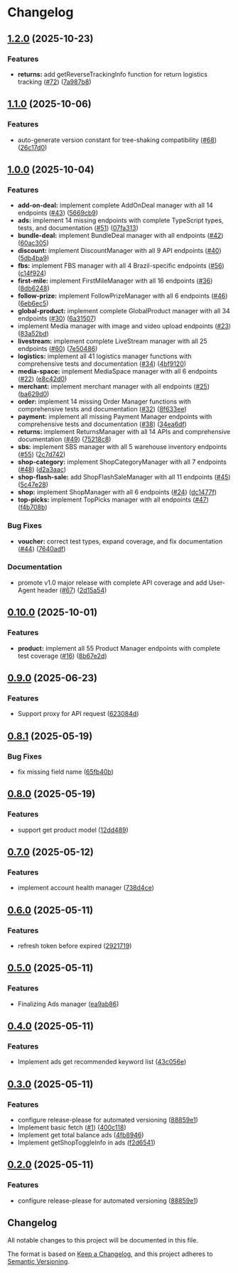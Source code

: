 # Changelog

## [1.2.0](https://github.com/congminh1254/shopee-sdk/compare/v1.1.0...v1.2.0) (2025-10-23)


### Features

* **returns:** add getReverseTrackingInfo function for return logistics tracking ([#72](https://github.com/congminh1254/shopee-sdk/issues/72)) ([7a987b8](https://github.com/congminh1254/shopee-sdk/commit/7a987b809a3db452adf308c85125ca173b6c4c39))

## [1.1.0](https://github.com/congminh1254/shopee-sdk/compare/v1.0.0...v1.1.0) (2025-10-06)


### Features

* auto-generate version constant for tree-shaking compatibility ([#68](https://github.com/congminh1254/shopee-sdk/issues/68)) ([26c17d0](https://github.com/congminh1254/shopee-sdk/commit/26c17d0ab1b97d89bc5951165cbf7d60361f1630))

## [1.0.0](https://github.com/congminh1254/shopee-sdk/compare/v0.10.0...v1.0.0) (2025-10-04)


### Features

* **add-on-deal:** implement complete AddOnDeal manager with all 14 endpoints ([#43](https://github.com/congminh1254/shopee-sdk/issues/43)) ([5669cb9](https://github.com/congminh1254/shopee-sdk/commit/5669cb983783395f6fe95e09b2cd8f380fe865c6))
* **ads:** implement 14 missing endpoints with complete TypeScript types, tests, and documentation ([#51](https://github.com/congminh1254/shopee-sdk/issues/51)) ([07fa313](https://github.com/congminh1254/shopee-sdk/commit/07fa3133f6732fcb39e6ccdad1108a24610fc87c))
* **bundle-deal:** implement BundleDeal manager with all endpoints ([#42](https://github.com/congminh1254/shopee-sdk/issues/42)) ([60ac305](https://github.com/congminh1254/shopee-sdk/commit/60ac3054c22f53ce2417d44713b2f3c523e31a67))
* **discount:** implement DiscountManager with all 9 API endpoints ([#40](https://github.com/congminh1254/shopee-sdk/issues/40)) ([5db4ba9](https://github.com/congminh1254/shopee-sdk/commit/5db4ba9a29de0c4f5abaf8f828ad23fdd7753b26))
* **fbs:** implement FBS manager with all 4 Brazil-specific endpoints ([#56](https://github.com/congminh1254/shopee-sdk/issues/56)) ([c14f924](https://github.com/congminh1254/shopee-sdk/commit/c14f924c8fa26a99bd79fb81bc5ccd3bf4854cfe))
* **first-mile:** implement FirstMileManager with all 16 endpoints ([#36](https://github.com/congminh1254/shopee-sdk/issues/36)) ([8db6248](https://github.com/congminh1254/shopee-sdk/commit/8db6248e1ff9a61b1d939b6413b75ef65ee740da))
* **follow-prize:** implement FollowPrizeManager with all 6 endpoints ([#46](https://github.com/congminh1254/shopee-sdk/issues/46)) ([6eb6ec5](https://github.com/congminh1254/shopee-sdk/commit/6eb6ec5a851566cbe39ba1dd0d1c7b8b6f83abce))
* **global-product:** implement complete GlobalProduct manager with all 34 endpoints ([#30](https://github.com/congminh1254/shopee-sdk/issues/30)) ([6a31507](https://github.com/congminh1254/shopee-sdk/commit/6a31507d216755c6872fea8b35b2bf25622fa767))
* implement Media manager with image and video upload endpoints ([#23](https://github.com/congminh1254/shopee-sdk/issues/23)) ([83a52bd](https://github.com/congminh1254/shopee-sdk/commit/83a52bd28930ac76d7915bb836bb045d5e7f6ce5))
* **livestream:** implement complete LiveStream manager with all 25 endpoints ([#60](https://github.com/congminh1254/shopee-sdk/issues/60)) ([7e50486](https://github.com/congminh1254/shopee-sdk/commit/7e504865cf2994f6a4e40d8dade9708dcb8b6c33))
* **logistics:** implement all 41 logistics manager functions with comprehensive tests and documentation ([#34](https://github.com/congminh1254/shopee-sdk/issues/34)) ([4bf9120](https://github.com/congminh1254/shopee-sdk/commit/4bf9120328ae9e1e5974589857b55637f0952a6e))
* **media-space:** implement MediaSpace manager with all 6 endpoints ([#22](https://github.com/congminh1254/shopee-sdk/issues/22)) ([e8c42d0](https://github.com/congminh1254/shopee-sdk/commit/e8c42d02aa822e3c1ac75b5975d2f22a3de28f9a))
* **merchant:** implement merchant manager with all endpoints ([#25](https://github.com/congminh1254/shopee-sdk/issues/25)) ([ba629d0](https://github.com/congminh1254/shopee-sdk/commit/ba629d0b5abca925091ea52f0d0c5d804a7fb559))
* **order:** implement 14 missing Order Manager functions with comprehensive tests and documentation ([#32](https://github.com/congminh1254/shopee-sdk/issues/32)) ([8f633ee](https://github.com/congminh1254/shopee-sdk/commit/8f633ee08899854cf41160de2b1f4b7011344d0d))
* **payment:** implement all missing Payment Manager endpoints with comprehensive tests and documentation ([#38](https://github.com/congminh1254/shopee-sdk/issues/38)) ([34ea6df](https://github.com/congminh1254/shopee-sdk/commit/34ea6df8bef2c561cbd969ee3e1dd27afdf83d01))
* **returns:** implement ReturnsManager with all 14 APIs and comprehensive documentation ([#49](https://github.com/congminh1254/shopee-sdk/issues/49)) ([75218c8](https://github.com/congminh1254/shopee-sdk/commit/75218c87f1272ee3374b616058331f2942595efe))
* **sbs:** implement SBS manager with all 5 warehouse inventory endpoints ([#55](https://github.com/congminh1254/shopee-sdk/issues/55)) ([2c7d742](https://github.com/congminh1254/shopee-sdk/commit/2c7d74236cdabc644f829802fd8a10210d88e23e))
* **shop-category:** implement ShopCategoryManager with all 7 endpoints ([#48](https://github.com/congminh1254/shopee-sdk/issues/48)) ([d2a3aac](https://github.com/congminh1254/shopee-sdk/commit/d2a3aac8d883c4660b979f010c4597dcaa8818f6))
* **shop-flash-sale:** add ShopFlashSaleManager with all 11 endpoints ([#45](https://github.com/congminh1254/shopee-sdk/issues/45)) ([5c47e28](https://github.com/congminh1254/shopee-sdk/commit/5c47e2866a1a4aa1e88ec37f6d7150d36f983a96))
* **shop:** implement ShopManager with all 6 endpoints ([#24](https://github.com/congminh1254/shopee-sdk/issues/24)) ([dc1477f](https://github.com/congminh1254/shopee-sdk/commit/dc1477fce6fa27fa64423f1eb3e5269d194a523f))
* **top-picks:** implement TopPicks manager with all endpoints ([#47](https://github.com/congminh1254/shopee-sdk/issues/47)) ([f4b708b](https://github.com/congminh1254/shopee-sdk/commit/f4b708bd4a5bba2a669b1cdff6b3bfa8ccd5d46c))


### Bug Fixes

* **voucher:** correct test types, expand coverage, and fix documentation ([#44](https://github.com/congminh1254/shopee-sdk/issues/44)) ([7640adf](https://github.com/congminh1254/shopee-sdk/commit/7640adf0b1f5ed85ba4ec53758ce1592723cf1df))


### Documentation

* promote v1.0 major release with complete API coverage and add User-Agent header ([#67](https://github.com/congminh1254/shopee-sdk/issues/67)) ([2d15a54](https://github.com/congminh1254/shopee-sdk/commit/2d15a54048661e7a94b0065350d225f7cd00cb39))

## [0.10.0](https://github.com/congminh1254/shopee-sdk/compare/v0.9.0...v0.10.0) (2025-10-01)


### Features

* **product:** implement all 55 Product Manager endpoints with complete test coverage ([#16](https://github.com/congminh1254/shopee-sdk/issues/16)) ([8b67e2d](https://github.com/congminh1254/shopee-sdk/commit/8b67e2ddc5b1d738f1a2deec43b1e92903cdb6ef))

## [0.9.0](https://github.com/congminh1254/shopee-sdk/compare/v0.8.1...v0.9.0) (2025-06-23)


### Features

* Support proxy for API request ([623084d](https://github.com/congminh1254/shopee-sdk/commit/623084d8dafc92b5cff1a68d0be8a555c02e2d33))

## [0.8.1](https://github.com/congminh1254/shopee-sdk/compare/v0.8.0...v0.8.1) (2025-05-19)


### Bug Fixes

* fix missing field name ([65fb40b](https://github.com/congminh1254/shopee-sdk/commit/65fb40b1e1d8681498eeb0595d20b49aa314f3ed))

## [0.8.0](https://github.com/congminh1254/shopee-sdk/compare/v0.7.0...v0.8.0) (2025-05-19)


### Features

* support get product model ([12dd489](https://github.com/congminh1254/shopee-sdk/commit/12dd48934f632fa40cbc1a00cd140d77139b6ba0))

## [0.7.0](https://github.com/congminh1254/shopee-sdk/compare/v0.6.0...v0.7.0) (2025-05-12)


### Features

* implement account health manager ([738d4ce](https://github.com/congminh1254/shopee-sdk/commit/738d4ce0df947567f8cf54648e323ce4b26fcc3f))

## [0.6.0](https://github.com/congminh1254/shopee-sdk/compare/v0.5.0...v0.6.0) (2025-05-11)


### Features

* refresh token before expired ([2921719](https://github.com/congminh1254/shopee-sdk/commit/2921719d018c20b35d5409623242318880c81d6b))

## [0.5.0](https://github.com/congminh1254/shopee-sdk/compare/v0.4.0...v0.5.0) (2025-05-11)

### Features

- Finalizing Ads manager ([ea9ab86](https://github.com/congminh1254/shopee-sdk/commit/ea9ab86ca6f033dc97902ac367f23680e93aac98))

## [0.4.0](https://github.com/congminh1254/shopee-sdk/compare/v0.3.0...v0.4.0) (2025-05-11)

### Features

- Implement ads get recommended keyword list ([43c056e](https://github.com/congminh1254/shopee-sdk/commit/43c056e811fdc407cabae241c2d3aae9b66a165b))

## [0.3.0](https://github.com/congminh1254/shopee-sdk/compare/v0.2.0...v0.3.0) (2025-05-11)

### Features

- configure release-please for automated versioning ([88859e1](https://github.com/congminh1254/shopee-sdk/commit/88859e1623ffb4da0c73d4964d36d0be1e199f37))
- Implement basic fetch ([#1](https://github.com/congminh1254/shopee-sdk/issues/1)) ([400c118](https://github.com/congminh1254/shopee-sdk/commit/400c11801089d5aaa1b62701833fc87913c0c2d0))
- Implement get total balance ads ([4fb8946](https://github.com/congminh1254/shopee-sdk/commit/4fb8946bccda702e88f4bcaf141f4150dfe36fb7))
- Implement getShopToggleInfo in ads ([f2d6541](https://github.com/congminh1254/shopee-sdk/commit/f2d6541f3c42e640cc8e3f63959d74d16ea1532f))

## [0.2.0](https://github.com/congminh1254/shopee-sdk/compare/v0.1.6...v0.2.0) (2025-05-11)

### Features

- configure release-please for automated versioning ([88859e1](https://github.com/congminh1254/shopee-sdk/commit/88859e1623ffb4da0c73d4964d36d0be1e199f37))

## Changelog

All notable changes to this project will be documented in this file.

The format is based on [Keep a Changelog](https://keepachangelog.com/en/1.0.0/),
and this project adheres to [Semantic Versioning](https://semver.org/spec/v2.0.0.html).
